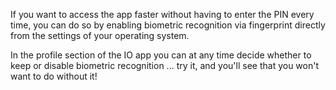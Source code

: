If you want to access the app faster without having to enter the PIN every time, you can do so by enabling biometric recognition via fingerprint directly from the settings of your operating system.

In the profile section of the IO app you can at any time decide whether to keep or disable biometric recognition ... try it, and you'll see that you won't want to do without it!
